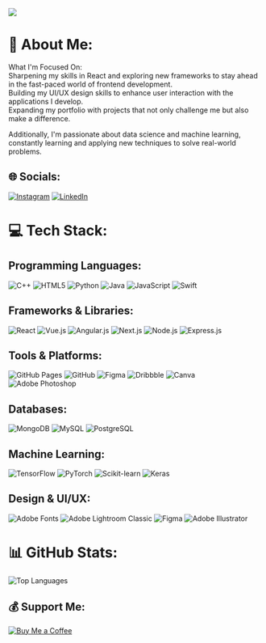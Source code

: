 [![](https://visitcount.itsvg.in/api?id=kairavipandya&icon=0&color=8)](https://visitcount.itsvg.in)

# 💫 About Me:
What I'm Focused On:  
Sharpening my skills in React and exploring new frameworks to stay ahead in the fast-paced world of frontend development.  
Building my UI/UX design skills to enhance user interaction with the applications I develop.  
Expanding my portfolio with projects that not only challenge me but also make a difference.  

Additionally, I'm passionate about data science and machine learning, constantly learning and applying new techniques to solve real-world problems.

## 🌐 Socials:
[![Instagram](https://img.shields.io/badge/Instagram-%23E4405F.svg?style=for-the-badge&logo=Instagram&logoColor=white)](https://instagram.com/kairavipandya)
[![LinkedIn](https://img.shields.io/badge/LinkedIn-%230077B5.svg?style=for-the-badge&logo=linkedin&logoColor=white)](https://linkedin.com/in/kairavi-p)

# 💻 Tech Stack:
## Programming Languages:
![C++](https://img.shields.io/badge/C++-00599C.svg?style=for-the-badge&logo=c%2B%2B&logoColor=white&color=d1a481)
![HTML5](https://img.shields.io/badge/HTML5-E34F26.svg?style=for-the-badge&logo=html5&logoColor=white&color=d1a481)
![Python](https://img.shields.io/badge/Python-3670A0?style=for-the-badge&logo=python&logoColor=ffdd54&color=d1a481)
![Java](https://img.shields.io/badge/Java-ED8B00.svg?style=for-the-badge&logo=java&logoColor=white&color=d1a481)
![JavaScript](https://img.shields.io/badge/JavaScript-323330.svg?style=for-the-badge&logo=javascript&logoColor=F7DF1E&color=d1a481)
![Swift](https://img.shields.io/badge/Swift-F54A2A?style=for-the-badge&logo=swift&logoColor=white&color=d1a481)

## Frameworks & Libraries:
![React](https://img.shields.io/badge/React-20232A.svg?style=for-the-badge&logo=react&logoColor=61DAFB&color=fab4a4)
![Vue.js](https://img.shields.io/badge/Vue.js-35495E.svg?style=for-the-badge&logo=vuedotjs&logoColor=4FC08D&color=fab4a4)
![Angular.js](https://img.shields.io/badge/Angular.js-E23237.svg?style=for-the-badge&logo=angularjs&logoColor=white&color=fab4a4)
![Next.js](https://img.shields.io/badge/Next.js-000000.svg?style=for-the-badge&logo=next.js&logoColor=white&color=fab4a4)
![Node.js](https://img.shields.io/badge/Node.js-6DA55F.svg?style=for-the-badge&logo=node.js&logoColor=white&color=fab4a4)
![Express.js](https://img.shields.io/badge/Express.js-404D59.svg?style=for-the-badge&logo=express&logoColor=61DAFB&color=fab4a4)

## Tools & Platforms:
![GitHub Pages](https://img.shields.io/badge/GitHub%20Pages-121013.svg?style=for-the-badge&logo=github&logoColor=white&color=d3d596)
![GitHub](https://img.shields.io/badge/GitHub-181717.svg?style=for-the-badge&logo=github&logoColor=white&color=d3d596)
![Figma](https://img.shields.io/badge/Figma-F24E1E.svg?style=for-the-badge&logo=figma&logoColor=white&color=d3d596)
![Dribbble](https://img.shields.io/badge/Dribbble-EA4C89.svg?style=for-the-badge&logo=dribbble&logoColor=white&color=d3d596)
![Canva](https://img.shields.io/badge/Canva-00C4CC.svg?style=for-the-badge&logo=Canva&logoColor=white&color=d3d596)
![Adobe Photoshop](https://img.shields.io/badge/Adobe%20Photoshop-31A8FF.svg?style=for-the-badge&logo=adobe%20photoshop&logoColor=white&color=d3d596)

## Databases:
![MongoDB](https://img.shields.io/badge/MongoDB-4EA94B.svg?style=for-the-badge&logo=mongodb&logoColor=white&color=efe4dc)
![MySQL](https://img.shields.io/badge/MySQL-00000F.svg?style=for-the-badge&logo=mysql&logoColor=white&color=efe4dc)
![PostgreSQL](https://img.shields.io/badge/PostgreSQL-316192.svg?style=for-the-badge&logo=postgresql&logoColor=white&color=efe4dc)

## Machine Learning:
![TensorFlow](https://img.shields.io/badge/TensorFlow-FF6F00.svg?style=for-the-badge&logo=TensorFlow&logoColor=white&color=86c232)
![PyTorch](https://img.shields.io/badge/PyTorch-EE4C2C.svg?style=for-the-badge&logo=PyTorch&logoColor=white&color=86c232)
![Scikit-learn](https://img.shields.io/badge/Scikit%20learn-F7931E.svg?style=for-the-badge&logo=scikit-learn&logoColor=white&color=86c232)
![Keras](https://img.shields.io/badge/Keras-D00000.svg?style=for-the-badge&logo=Keras&logoColor=white&color=86c232)


## Design & UI/UX:
![Adobe Fonts](https://img.shields.io/badge/Adobe%20Fonts-000B1D.svg?style=for-the-badge&logo=Adobe%20Fonts&logoColor=white&color=cb7287)
![Adobe Lightroom Classic](https://img.shields.io/badge/Adobe%20Lightroom%20Classic-31A8FF.svg?style=for-the-badge&logo=Adobe%20Lightroom%20Classic&logoColor=white&color=cb7287)
![Figma](https://img.shields.io/badge/Figma-F24E1E.svg?style=for-the-badge&logo=figma&logoColor=white&color=cb7287)
![Adobe Illustrator](https://img.shields.io/badge/Adobe%20Illustrator-FF9A00.svg?style=for-the-badge&logo=adobe%20illustrator&logoColor=white&color=cb7287)



# 📊 GitHub Stats:
![Top Languages](https://github-readme-stats.vercel.app/api/top-langs/?username=kairavipandya&theme=material-palenight&hide_border=false&layout=compact)

## 💰 Support Me:
[![Buy Me a Coffee](https://img.shields.io/badge/Buy%20Me%20a%20Coffee-ffdd00?style=for-the-badge&logo=buy-me-a-coffee&logoColor=black)](https://buymeacoffee.com/kairavipandya)

